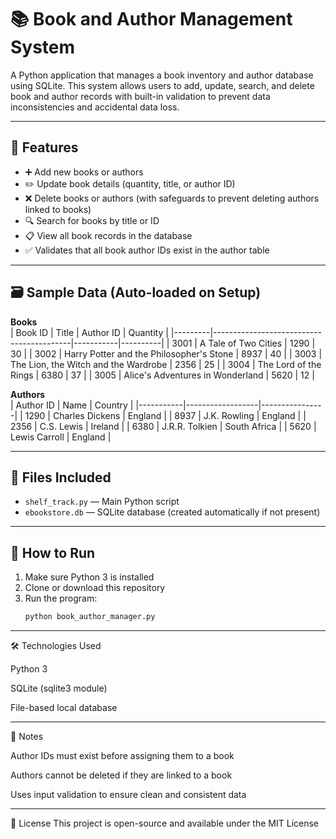 # 📚 Book and Author Management System

A Python application that manages a book inventory and author database using SQLite. This system allows users to add, update, search, and delete book and author records with built-in validation to prevent data inconsistencies and accidental data loss.

---

## 🚀 Features

- ➕ Add new books or authors  
- ✏️ Update book details (quantity, title, or author ID)  
- ❌ Delete books or authors (with safeguards to prevent deleting authors linked to books)  
- 🔍 Search for books by title or ID  
- 📋 View all book records in the database  
- ✅ Validates that all book author IDs exist in the author table

---

## 🗃️ Sample Data (Auto-loaded on Setup)

**Books**  
| Book ID | Title                                    | Author ID | Quantity |
|---------|------------------------------------------|-----------|----------|
| 3001    | A Tale of Two Cities                     | 1290      | 30       |
| 3002    | Harry Potter and the Philosopher's Stone | 8937      | 40       |
| 3003    | The Lion, the Witch and the Wardrobe     | 2356      | 25       |
| 3004    | The Lord of the Rings                    | 6380      | 37       |
| 3005    | Alice's Adventures in Wonderland         | 5620      | 12       |

**Authors**  
| Author ID | Name             | Country        |
|-----------|------------------|----------------|
| 1290      | Charles Dickens  | England        |
| 8937      | J.K. Rowling     | England        |
| 2356      | C.S. Lewis       | Ireland        |
| 6380      | J.R.R. Tolkien   | South Africa   |
| 5620      | Lewis Carroll    | England        |

---

## 📁 Files Included

- `shelf_track.py` — Main Python script
- `ebookstore.db` — SQLite database (created automatically if not present)

---

## 🔧 How to Run

1. Make sure Python 3 is installed
2. Clone or download this repository
3. Run the program:
   ```bash
   python book_author_manager.py

---

🛠️ Technologies Used

Python 3

SQLite (sqlite3 module)

File-based local database

---

📌 Notes

Author IDs must exist before assigning them to a book

Authors cannot be deleted if they are linked to a book

Uses input validation to ensure clean and consistent data

---

📄 License
This project is open-source and available under the MIT License
